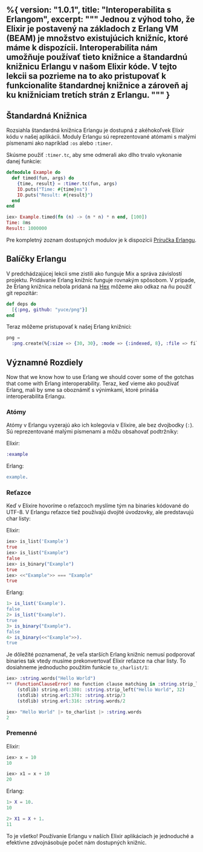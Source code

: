 %{
  version: "1.0.1",
  title: "Interoperabilita s Erlangom",
  excerpt: """
  Jednou z výhod toho, že Elixir je postavený na základoch z Erlang VM (BEAM) je množstvo existujúcich knižníc, ktoré máme k dispozícii. Interoperabilita nám umožňuje používať tieto knižnice a štandardnú knižnicu Erlangu v našom Elixir kóde. V tejto lekcii sa pozrieme na to ako pristupovať k funkcionalite štandardnej knižnice a zároveň aj ku knižniciam tretích strán z Erlangu.
  """
}
---

## Štandardná Knižnica

Rozsiahla štandardná knižnica Erlangu je dostupná z akéhokoľvek Elixir kódu v našej aplikácii. Moduly Erlangu sú reprezentované atómami s malými písmenami ako napríklad `:os` alebo `:timer`.

Skúsme použiť `:timer.tc`, aby sme odmerali ako dlho trvalo vykonanie danej funkcie:

```elixir
defmodule Example do
  def timed(fun, args) do
    {time, result} = :timer.tc(fun, args)
    IO.puts("Time: #{time}ms")
    IO.puts("Result: #{result}")
  end
end

iex> Example.timed(fn (n) -> (n * n) * n end, [100])
Time: 8ms
Result: 1000000
```

Pre kompletný zoznam dostupných modulov je k dispozícii [Príručka Erlangu](http://erlang.org/doc/apps/stdlib/).

## Balíčky Erlangu

V predchádzajúcej lekcii sme zistili ako funguje Mix a správa závislostí projektu. Pridávanie Erlang knižníc funguje rovnakým spôsobom. V prípade, že Erlang knižnica nebola pridaná na [Hex](https://hex.pm) môžeme ako odkaz na ňu použiť git repozitár:

```elixir
def deps do
  [{:png, github: "yuce/png"}]
end
```

Teraz môžeme pristupovať k našej Erlang knižnici:

```elixir
png =
  :png.create(%{:size => {30, 30}, :mode => {:indexed, 8}, :file => file, :palette => palette})
```

## Významné Rozdiely

Now that we know how to use Erlang we should cover some of the gotchas that come with Erlang interoperability.
Teraz, keď vieme ako používať Erlang, mali by sme sa oboznámiť s výnimkami, ktoré prináša interoperabilita Erlangu.

### Atómy

Atómy v Erlangu vyzerajú ako ich kolegovia v Elixire, ale bez dvojbodky (`:`). Sú reprezentované malými písmenami a môžu obsahovať podtržníky:

Elixir:

```elixir
:example
```

Erlang:

```erlang
example.
```

### Reťazce

Keď v Elixire hovoríme o reťazcoch myslíme tým na binaries kódované do UTF-8. V Erlangu reťazce tiež používajú dvojité úvodzovky, ale predstavujú char listy:

Elixir:

```elixir
iex> is_list('Example')
true
iex> is_list("Example")
false
iex> is_binary("Example")
true
iex> <<"Example">> === "Example"
true
```

Erlang:

```erlang
1> is_list('Example').
false
2> is_list("Example").
true
3> is_binary("Example").
false
4> is_binary(<<"Example">>).
true
```

Je dôležité poznamenať, že veľa starších Erlang knižníc nemusí podporovať binaries tak vtedy musíme prekonvertovať Elixir reťazce na char listy. To dosiahneme jednoducho použitím funkcie `to_charlist/1`:

```elixir
iex> :string.words("Hello World")
** (FunctionClauseError) no function clause matching in :string.strip_left/2
    (stdlib) string.erl:380: :string.strip_left("Hello World", 32)
    (stdlib) string.erl:378: :string.strip/3
    (stdlib) string.erl:316: :string.words/2

iex> "Hello World" |> to_charlist |> :string.words
2
```

### Premenné

Elixir:

```elixir
iex> x = 10
10

iex> x1 = x + 10
20
```

Erlang:

```erlang
1> X = 10.
10

2> X1 = X + 1.
11
```

To je všetko! Používanie Erlangu v našich Elixir aplikáciach je jednoduché a efektívne zdvojnásobuje počet nám dostupných knižníc.
